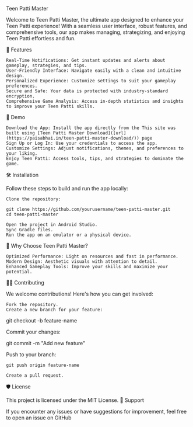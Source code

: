 Teen Patti Master

Welcome to Teen Patti Master, the ultimate app designed to enhance your Teen Patti experience! With a seamless user interface, robust features, and comprehensive tools, our app makes managing, strategizing, and enjoying Teen Patti effortless and fun.

📱 Features

    Real-Time Notifications: Get instant updates and alerts about gameplay, strategies, and tips.
    User-Friendly Interface: Navigate easily with a clean and intuitive design.
    Personalized Experience: Customize settings to suit your gameplay preferences.
    Secure and Safe: Your data is protected with industry-standard encryption.
    Comprehensive Game Analysis: Access in-depth statistics and insights to improve your Teen Patti skills.

🚀 Demo

    Download the App: Install the app directly from the This site was built using [Teen Patti Master Download]([url](https://paisabhai.in/teen-patti-master-download/)) page
    Sign Up or Log In: Use your credentials to access the app.
    Customize Settings: Adjust notifications, themes, and preferences to your liking.
    Enjoy Teen Patti: Access tools, tips, and strategies to dominate the game.

🛠️ Installation

Follow these steps to build and run the app locally:

    Clone the repository:

    git clone https://github.com/yourusername/teen-patti-master.git
    cd teen-patti-master

    Open the project in Android Studio.
    Sync Gradle files.
    Run the app on an emulator or a physical device.

🌟 Why Choose Teen Patti Master?

    Optimized Performance: Light on resources and fast in performance.
    Modern Design: Aesthetic visuals with attention to detail.
    Enhanced Gameplay Tools: Improve your skills and maximize your potential.

🧑‍💻 Contributing

We welcome contributions! Here's how you can get involved:

    Fork the repository.
    Create a new branch for your feature:

git checkout -b feature-name

Commit your changes:

git commit -m "Add new feature"

Push to your branch:

    git push origin feature-name

    Create a pull request.

🛡️ License

This project is licensed under the MIT License.
💬 Support

If you encounter any issues or have suggestions for improvement, feel free to open an issue on GitHub
